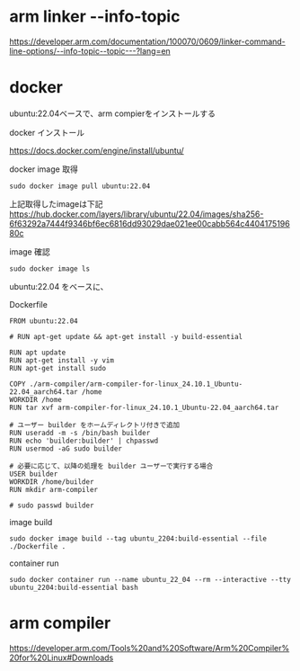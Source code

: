 # arm linker --info-topic
https://developer.arm.com/documentation/100070/0609/linker-command-line-options/--info-topic--topic---?lang=en


# docker
ubuntu:22.04ベースで、arm compierをインストールする

docker インストール

https://docs.docker.com/engine/install/ubuntu/


docker image 取得

```
sudo docker image pull ubuntu:22.04
```

上記取得したimageは下記
https://hub.docker.com/layers/library/ubuntu/22.04/images/sha256-6f63292a7444f9346bf6ec6816dd93029dae021ee00cabb564c440417519680c


image 確認

```
sudo docker image ls
```


ubuntu:22.04 をベースに、

Dockerfile
```
FROM ubuntu:22.04

# RUN apt-get update && apt-get install -y build-essential

RUN apt update
RUN apt-get install -y vim
RUN apt-get install sudo

COPY ./arm-compiler/arm-compiler-for-linux_24.10.1_Ubuntu-22.04_aarch64.tar /home
WORKDIR /home
RUN tar xvf arm-compiler-for-linux_24.10.1_Ubuntu-22.04_aarch64.tar

# ユーザー builder をホームディレクトリ付きで追加
RUN useradd -m -s /bin/bash builder
RUN echo 'builder:builder' | chpasswd
RUN usermod -aG sudo builder

# 必要に応じて、以降の処理を builder ユーザーで実行する場合
USER builder
WORKDIR /home/builder
RUN mkdir arm-compiler

# sudo passwd builder

```

image build
```
sudo docker image build --tag ubuntu_2204:build-essential --file ./Dockerfile .
```

container run
```
sudo docker container run --name ubuntu_22_04 --rm --interactive --tty ubuntu_2204:build-essential bash
```


# arm compiler

https://developer.arm.com/Tools%20and%20Software/Arm%20Compiler%20for%20Linux#Downloads



